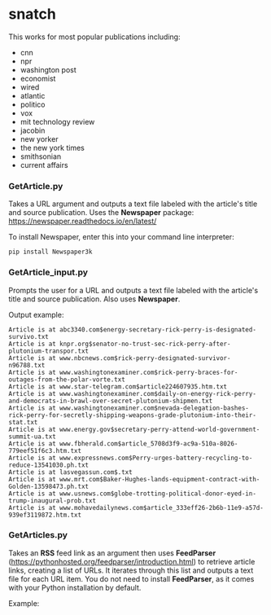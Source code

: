 # snatch
This works for most popular publications including:
* cnn
* npr
* washington post
* economist
* wired
* atlantic
* politico
* vox
* mit technology review
* jacobin
* new yorker
* the new york times
* smithsonian
* current affairs

### GetArticle.py
Takes a URL argument and outputs a text file labeled with the article's title and source publication. Uses the **Newspaper** package: https://newspaper.readthedocs.io/en/latest/

To install Newspaper, enter this into your command line interpreter:
```
pip install Newspaper3k
```

### GetArticle_input.py
Prompts the user for a URL and outputs a text file labeled with the article's title and source publication. Also uses **Newspaper**.

Output example:

```
Article is at abc3340.com$energy-secretary-rick-perry-is-designated-survivo.txt
Article is at knpr.org$senator-no-trust-sec-rick-perry-after-plutonium-transpor.txt
Article is at www.nbcnews.com$rick-perry-designated-survivor-n96788.txt
Article is at www.washingtonexaminer.com$rick-perry-braces-for-outages-from-the-polar-vorte.txt
Article is at www.star-telegram.com$article224607935.htm.txt
Article is at www.washingtonexaminer.com$daily-on-energy-rick-perry-and-democrats-in-brawl-over-secret-plutonium-shipmen.txt
Article is at www.washingtonexaminer.com$nevada-delegation-bashes-rick-perry-for-secretly-shipping-weapons-grade-plutonium-into-their-stat.txt
Article is at www.energy.gov$secretary-perry-attend-world-government-summit-ua.txt
Article is at www.fbherald.com$article_5708d3f9-ac9a-510a-8026-779eef51f6c3.htm.txt
Article is at www.expressnews.com$Perry-urges-battery-recycling-to-reduce-13541030.ph.txt
Article is at lasvegassun.com$.txt
Article is at www.mrt.com$Baker-Hughes-lands-equipment-contract-with-Golden-13598473.ph.txt
Article is at www.usnews.com$globe-trotting-political-donor-eyed-in-trump-inaugural-prob.txt
Article is at www.mohavedailynews.com$article_333eff26-2b6b-11e9-a57d-939ef3119872.htm.txt
```

### GetArticles.py
Takes an **RSS** feed link as an argument then uses **FeedParser** (https://pythonhosted.org/feedparser/introduction.html) to retrieve article links, creating a list of URLs. It iterates through this list and outputs a text file for each URL item. You do not need to install **FeedParser**, as it comes with your Python installation by default.

Example:
```

```


